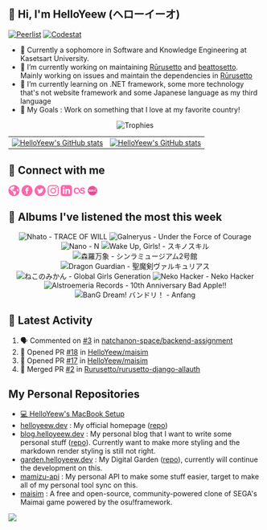 <h2>👋 Hi, I'm HelloYeew (ヘローイーオ)</h2> 

<a href="https://peerlist.io/helloyeew"><img src="https://img.shields.io/badge/Peerlist-helloyeew-brightgreen" alt="Peerlist" /></a>
<a href="https://codestats.net/users/HelloYeew"><img src="https://img.shields.io/badge/-Codestats-3e4053" alt="Codestat" /></a>

- 📖 Currently a sophomore in Software and Knowledge Engineering at Kasetsart University.
- 🔭 I’m currently working on maintaining [Rūrusetto](https://github.com/Rurusetto/rurusetto) and [beattosetto](https://github.com/beattosetto/beattosetto). Mainly working on issues and maintain the dependencies in [Rūrusetto](https://github.com/Rurusetto/rurusetto)
- 🌱 I’m currently learning on .NET framework, some more technology that's not website framework and some Japanese language as my third language
- 🎯 My Goals : Work on something that I love at my favorite country!

<p align="center">
  <img alig src="https://github-profile-trophy.vercel.app/?username=HelloYeew&theme=onedark&&margin-w=12&column=6&rank=SSS,SS,S,AAA,AA,A,B,C&no-frame=true" alt="Trophies" />
</p>

<table>
  <tr>
    <td>
      <a href="https://github.com/anuraghazra/github-readme-stats">
        <img align="center" src="https://github-readme-stats.vercel.app/api?username=helloyeew&show_icons=true&theme=tokyonight" alt="HelloYeew's GitHub stats" />
      </a>
    </td>
    <td>
      <a href="https://git.io/streak-stats"><img align="center" src="https://github-readme-streak-stats.herokuapp.com?user=HelloYeew&theme=onedark&hide_border=true" alt="HelloYeew's GitHub stats" /></a>
    </td>
  <tr>
</table>

## 💬 Connect with me

<a href="https://helloyeew.dev"><img src="icon/globe-pink.svg" alt="Website" width="22" height="22" style="vertical-align:middle"></a>
<a href="https://www.facebook.com/HelloYeew/"><img src="icon/facebook-pink.svg" alt="Facebook profiles" width="22" height="22" style="vertical-align:middle"></a>
<a href="https://twitter.com/nonggummud"><img src="icon/twitter-pink.svg" alt="Twitter profiles" width="22" height="22" style="vertical-align:middle"></a>
<a href="https://www.instagram.com/ttim.gummud/"><img src="icon/instagram-pink.svg" alt="Instagram profiles" width="22" height="22" style="vertical-align:middle"></a>
<a href="https://www.linkedin.com/in/helloyeew"><img src="icon/linkedin-pink.svg" alt="Linkedin profiles" width="22" height="22" style="vertical-align:middle"></a>
<a href="https://www.last.fm/user/HelloYeew"><img src="icon/lastfm-pink.svg" alt="Last.fm profiles" width="22" height="22" style="vertical-align:middle"></a>
<a href="https://osu.ppy.sh/users/18735426"><img src="icon/osu.png" alt="osu! profiles" width="22" height="22" style="vertical-align:middle"></a>

## 🎵 Albums I've listened the most this week

<!-- lastfm -->
<p align="center"><img src="https://lastfm.freetls.fastly.net/i/u/64s/4d8e811740f87d1b1d880777fcb65da0.jpg" title="Nhato - TRACE OF WILL"> <img src="https://lastfm.freetls.fastly.net/i/u/64s/07977695d3114433b96074320609b8d8.jpg" title="Galneryus - Under the Force of Courage"> <img src="https://lastfm.freetls.fastly.net/i/u/64s/78b87981c50d419daa1c868f107c39c6.jpg" title="Nano - N"> <img src="https://lastfm.freetls.fastly.net/i/u/64s/da6a17519583140a61802b18cdf9f942.png" title="Wake Up, Girls! - スキノスキル"> <img src="https://lastfm.freetls.fastly.net/i/u/64s/9b6dcb19e9c8ac71b80113eed6845c97.jpg" title="森羅万象 - シンラミュージアム2号館"> <img src="https://lastfm.freetls.fastly.net/i/u/64s/558078d389d1458d8c2af97fa744dc85.png" title="Dragon Guardian - 聖魔剣ヴァルキュリアス"> <img src="https://lastfm.freetls.fastly.net/i/u/64s/b35bbabd8def085f35075999a5a8e8ac.jpg" title="ねこのみかん - Global Girls Generation"> <img src="https://lastfm.freetls.fastly.net/i/u/64s/05c84371ea35730151a4c684cbbff421.jpg" title="Neko Hacker - Neko Hacker"> <img src="https://lastfm.freetls.fastly.net/i/u/64s/c71e92a4a88e6fbbaa0db8c0950fdabb.jpg" title="Alstroemeria Records - 10th Anniversary Bad Apple!!"> <img src="https://lastfm.freetls.fastly.net/i/u/64s/6232050ae779672a931f52522370fa82.jpg" title="BanG Dream! バンドリ！ - Anfang"> </p>

## 🏃 Latest Activity

<!--START_SECTION:activity-->
1. 🗣 Commented on [#3](https://github.com/natchanon-space/backend-assignment/issues/3) in [natchanon-space/backend-assignment](https://github.com/natchanon-space/backend-assignment)
2. 💪 Opened PR [#18](https://github.com/HelloYeew/maisim/pull/18) in [HelloYeew/maisim](https://github.com/HelloYeew/maisim)
3. 💪 Opened PR [#17](https://github.com/HelloYeew/maisim/pull/17) in [HelloYeew/maisim](https://github.com/HelloYeew/maisim)
4. 🎉 Merged PR [#2](https://github.com/Rurusetto/rurusetto-django-allauth/pull/2) in [Rurusetto/rurusetto-django-allauth](https://github.com/Rurusetto/rurusetto-django-allauth)
<!--END_SECTION:activity-->

## My Personal Repositories

- [💻 HelloYeew's MacBook Setup](https://github.com/HelloYeew/macbook-setup)
- [helloyeew.dev](https://www.helloyeew.dev) : My official homepage ([repo](https://github.com/HelloYeew/helloyeew.dev))
- [blog.helloyeew.dev](https://blog.helloyeew.dev/) : My personal blog that I want to write some personal stuff ([repo](https://github.com/HelloYeew/blog)). Currently want to make more styling and the markdown render styling is still not right.
- [garden.helloyeew.dev](https://garden.helloyeew.dev/) : My Digital Garden ([repo](https://github.com/HelloYeew/helloyeew-digital-garden)), currently will continue the development on this.
- [mamizu-api](https://github.com/HelloYeew/mamizu-api) : My personal API to make some stuff easier, target to make all of my personal tool sync on this.
- [maisim](https://github.com/HelloYeew/maisim) : A free and open-source, community-powered clone of SEGA's Maimai game powered by the osu!framework.

![](https://hit.yhype.me/github/profile?user_id=68165621)
<!--
**HelloYeew/HelloYeew** is a ✨ _special_ ✨ repository because its `README.md` (this file) appears on your GitHub profile.

Here are some ideas to get you started:

- 🔭 I’m currently working on ...
- 🌱 I’m currently learning ...
- 👯 I’m looking to collaborate on ...
- 🤔 I’m looking for help with ...
- 💬 Ask me about ...
- 📫 How to reach me: ...
- 😄 Pronouns: ...
- ⚡ Fun fact: ...
-->
